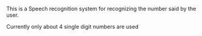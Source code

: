 This is a Speech recognition system for recognizing the number said by the user.

Currently only about 4 single digit numbers are used
